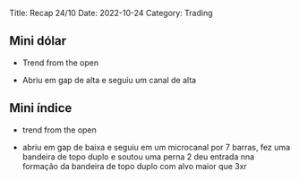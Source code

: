Title: Recap 24/10
Date: 2022-10-24
Category: Trading

## Mini dólar

* Trend from the open

* Abriu em gap de alta e seguiu um canal de alta

## Mini índice

* trend from the open

* abriu em gap de baixa e seguiu em um microcanal por 7 barras, fez uma bandeira de topo duplo e soutou uma perna 2
deu entrada nna formação da bandeira de topo duplo com alvo maior que 3xr
